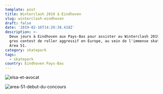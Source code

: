 ```yaml
---
template: post
title: Winterclash 2019 à Eindhoven
slug: winterclash-eindhoven
draft: false
date: '2019-02-16T14:20:38.418Z'
description: >-
  Deux jours à Eindhoven aux Pays-Bas pour assister au Winterclash 2019, plus
  gros contest de roller aggressif en Europe, au sein de l'immense skatepark
  Area 51.
category: skatepark
tags:
  - skatepark
country: Eindhoven Pays-Bas
---
```


![elsa-et-avocat](/media/52156560_534790013596024_1387334231142694912_n.jpg 'Délicieuse tartine avocat hummus à Eindhoven')

![area-51-debut-du-concours](/media/51883589_2245483075702955_7438028658180096000_n.jpg 'Échauffement des riders à Area 51')
